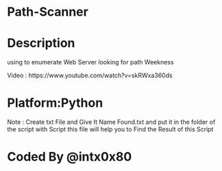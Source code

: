 # Path-Scanner

# Description 
<p> using to enumerate Web Server looking for path Weekness 

<p>Video : https://www.youtube.com/watch?v=skRWxa360ds

# Platform:Python

<p> Note : Create txt File and Give It Name Found.txt and put it in the folder of the script with Script this file will help you to Find the Result of this Script 

# Coded By @intx0x80
